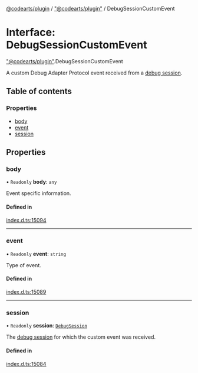 [@codearts/plugin](../README.md) / ["@codearts/plugin"](../modules/_codearts_plugin_.md) / DebugSessionCustomEvent

# Interface: DebugSessionCustomEvent

["@codearts/plugin"](../modules/_codearts_plugin_.md).DebugSessionCustomEvent

A custom Debug Adapter Protocol event received from a [debug session](codearts_plugin_.DebugSession.md).

## Table of contents

### Properties

- [body](codearts_plugin_.DebugSessionCustomEvent.md#body)
- [event](codearts_plugin_.DebugSessionCustomEvent.md#event)
- [session](codearts_plugin_.DebugSessionCustomEvent.md#session)

## Properties

### body

• `Readonly` **body**: `any`

Event specific information.

#### Defined in

[index.d.ts:15094](https://github.com/xyz-fish/cloudide-plugin-api/blob/9927cd6/index.d.ts#L15094)

___

### event

• `Readonly` **event**: `string`

Type of event.

#### Defined in

[index.d.ts:15089](https://github.com/xyz-fish/cloudide-plugin-api/blob/9927cd6/index.d.ts#L15089)

___

### session

• `Readonly` **session**: [`DebugSession`](codearts_plugin_.DebugSession.md)

The [debug session](codearts_plugin_.DebugSession.md) for which the custom event was received.

#### Defined in

[index.d.ts:15084](https://github.com/xyz-fish/cloudide-plugin-api/blob/9927cd6/index.d.ts#L15084)
